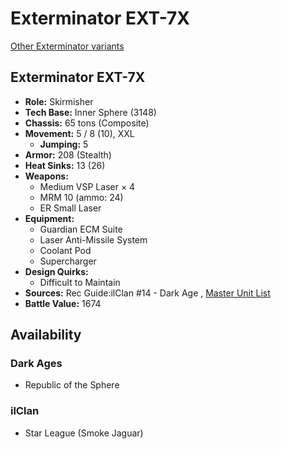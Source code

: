 # Exterminator EXT-7X 

[Other Exterminator variants](../exterminator.md) 

## Exterminator EXT-7X 

- **Role:** Skirmisher 
- **Tech Base:** Inner Sphere (3148) 
- **Chassis:** 65 tons (Composite) 
- **Movement:** 5 / 8 (10), XXL 
  - **Jumping:** 5 
- **Armor:** 208 (Stealth) 
- **Heat Sinks:** 13 (26) 
- **Weapons:** 
  - Medium VSP Laser × 4 
  - MRM 10 (ammo: 24) 
  - ER Small Laser 
- **Equipment:** 
  - Guardian ECM Suite 
  - Laser Anti-Missile System 
  - Coolant Pod 
  - Supercharger 
- **Design Quirks:** 
  - Difficult to Maintain 
- **Sources:** Rec Guide:ilClan #14 - Dark Age , [Master Unit List](http://masterunitlist.info/Unit/Details/8161) 
- **Battle Value:** 1674 

## Availability 

### Dark Ages 

- Republic of the Sphere 

### ilClan 

- Star League (Smoke Jaguar) 

